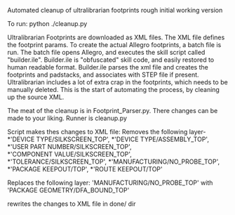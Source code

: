 
Automated cleanup of ultralibrarian footprints
rough initial working version

To run:
python ./cleanup.py

Ultralibrarian Footprints are downloaded as XML files. The XML file defines the footprint params. To create the actual Allegro footprints, a batch file is run. The batch file opens Allegro, and executes the skill script called "builder.ile". Builder.ile is "obfuscated" skill code, and easily restored to human readable format. Builder.ile parses the xml file and creates the footprints and padstacks, and associates with STEP file if present. Ultralibrarian includes a lot of extra crap in the footprints, which needs to be manually deleted. This is the start of automating the process, by cleaning up the source XML.

The meat of the cleanup is in Footprint_Parser.py. There changes can be made to your liking. Runner is cleanup.py

Script makes thes changes to XML file:
Removes the following layer-
*'DEVICE TYPE/SILKSCREEN_TOP', 
*'DEVICE TYPE/ASSEMBLY_TOP', 
*'USER PART NUMBER/SILKSCREEN_TOP',  
*'COMPONENT VALUE/SILKSCREEN_TOP', 
*'TOLERANCE/SILKSCREEN_TOP', 
*'MANUFACTURING/NO_PROBE_TOP', 
*'PACKAGE KEEPOUT/TOP', 
*'ROUTE KEEPOUT/TOP'

Replaces the following layer: 'MANUFACTURING/NO_PROBE_TOP' with 'PACKAGE GEOMETRY/DFA_BOUND_TOP'

rewrites the changes to XML file in done/ dir




